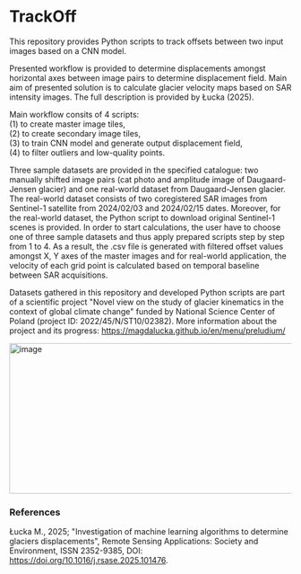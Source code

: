 # TrackOff
This repository provides Python scripts to track offsets between two input images based on a CNN model.

Presented workflow is provided to determine displacements amongst horizontal axes between image pairs to determine displacement field. Main aim of presented solution is to calculate glacier velocity maps based on SAR intensity images. The full description is provided by Łucka (2025).

Main workflow consits of 4 scripts:\
(1) to create master image tiles,\
(2) to create secondary image tiles,\
(3) to train CNN model and generate output displacement field,\
(4) to filter outliers and low-quality points.

Three sample datasets are provided in the specified catalogue: two manually shifted image pairs (cat photo and amplitude image of Daugaard-Jensen glacier) and one real-world dataset from Daugaard-Jensen glacier. The real-world dataset consists of two coregistered SAR images from Sentinel-1 satellite from 2024/02/03 and 2024/02/15 dates. Moreover, for the real-world dataset, the Python script to download original Sentinel-1 scenes is provided. In order to start calculations, the user have to choose one of three sample datasets and thus apply prepared scripts step by step from 1 to 4. As a result, the .csv file is generated with filtered offset values amongst X, Y axes of the master images and for real-world application, the velocity of each grid point is calculated based on temporal baseline between SAR acquisitions.

Datasets gathered in this repository and developed Python scripts are part of a scientific project "Novel view on the study of glacier kinematics in the context of global climate change" funded by National Science Center of Poland (project ID: 2022/45/N/ST10/02382). More information about the project and its progress: https://magdalucka.github.io/en/menu/preludium/

<img width="3082" height="268" alt="image" src="https://github.com/user-attachments/assets/2f53a1d8-ad18-4c02-b489-2d2be411f448" />

### References
Łucka M., 2025; "Investigation of machine learning algorithms to determine glaciers displacements", Remote Sensing Applications: Society and Environment, ISSN 2352-9385, DOI: https://doi.org/10.1016/j.rsase.2025.101476.
